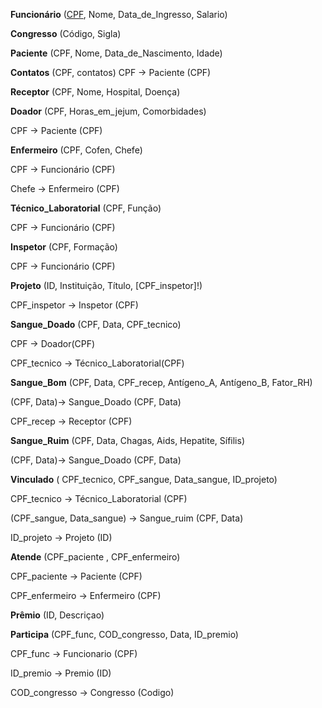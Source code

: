 **Funcionário** (<u>CPF</u>, Nome, Data_de_Ingresso, Salario)

**Congresso** (Código, Sigla)

**Paciente** (CPF, Nome, Data_de_Nascimento, Idade)

**Contatos** (CPF, contatos)
    CPF → Paciente (CPF)

**Receptor** (CPF, Nome, Hospital, Doença)

**Doador** (CPF, Horas_em_jejum, Comorbidades)

CPF → Paciente (CPF)

**Enfermeiro** (CPF, Cofen, Chefe)

CPF → Funcionário (CPF)

Chefe → Enfermeiro (CPF)

**Técnico_Laboratorial** (CPF, Função)

CPF → Funcionário (CPF)

**Inspetor** (CPF, Formação)

CPF → Funcionário (CPF)

**Projeto** (ID, Instituição, Título, [CPF_inspetor]!)

CPF_inspetor → Inspetor (CPF)

**Sangue_Doado** (CPF, Data, CPF_tecnico)

CPF → Doador(CPF)

CPF_tecnico → Técnico_Laboratorial(CPF)

**Sangue_Bom** (CPF, Data, CPF_recep, Antígeno_A, Antígeno_B, Fator_RH)

(CPF, Data)→ Sangue_Doado (CPF, Data)

CPF_recep → Receptor (CPF)

**Sangue_Ruim** (CPF, Data, Chagas, Aids, Hepatite, Sífilis)

(CPF, Data)→ Sangue_Doado (CPF, Data)

**Vinculado** ( CPF_tecnico, CPF_sangue, Data_sangue, ID_projeto)

CPF_tecnico → Técnico_Laboratorial (CPF)

(CPF_sangue, Data_sangue) → Sangue_ruim  (CPF, Data)

ID_projeto → Projeto (ID)

**Atende** (CPF_paciente , CPF_enfermeiro)

CPF_paciente → Paciente (CPF)

CPF_enfermeiro → Enfermeiro (CPF)

**Prêmio** (ID, Descriçao)

**Participa** (CPF_func, COD_congresso, Data, ID_premio)

CPF_func → Funcionario (CPF)

ID_premio → Premio (ID)

COD_congresso → Congresso (Codigo)
